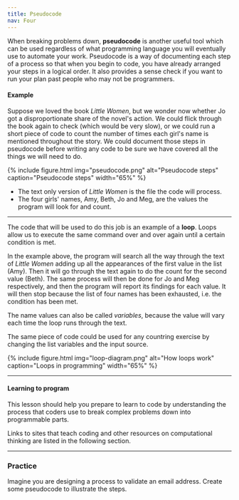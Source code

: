 ```yaml
---
title: Pseudocode
nav: Four
---
```


When breaking problems down, **pseudocode** is another useful tool which can be used regardless of what programming language you will eventually use to automate your work. Pseudocode is a way of documenting each step of a process so that when you begin to code, you have already arranged your steps in a logical order. It also provides a sense check if you want to run your plan past people who may not be programmers. 

#### Example

Suppose we loved the book *Little Women*, but we wonder now whether Jo got a disproportionate share of the novel's action. We could flick through the book again to check (which would be very slow), or we could run a short piece of code to count the number of times each girl's name is mentioned throughout the story. We could document those steps in pseudocode before writing any code to be sure we have covered all the things we will need to do. 

{% include figure.html img="pseudocode.png" alt="Pseudocode steps" caption="Pseudocode steps" width="65%" %}

- The text only version of *Little Women* is the file the code will process.   
- The four girls' names, Amy, Beth, Jo and Meg, are the values the program will look for and count.
  
---------

The code that will be used to do this job is an example of a **loop**. Loops allow us to execute the same command over and over again until a certain condition is met. 

In the example above, the program will search all the way through the text of *Little Women* adding up all the appearances of the first value in the list (Amy). Then it will go through the text again to do the count for the second value (Beth). The same process will then be done for Jo and Meg respectively, and then the program will report its findings for each value. It will then stop because the list of four names has been exhausted, i.e. the condition has been met. 

The name values can also be called *variables*, because the value will vary each time the loop runs through the text.

The same piece of code could be used for any countring exercise by changing the list variables and the input source.

{% include figure.html img="loop-diagram.png" alt="How loops work" caption="Loops in programming" width="65%" %}

---------

#### Learning to program

This lesson should help you prepare to learn to code by understanding the process that coders use to break complex problems down into programmable parts. 

Links to sites that teach coding and other resources on computational thinking are listed in the following section. 

---------

### Practice

Imagine you are designing a process to validate an email address. Create some pseudocode to illustrate the steps.
